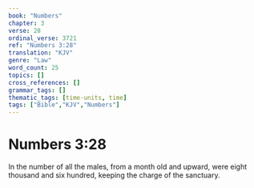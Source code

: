 ```yaml
---
book: "Numbers"
chapter: 3
verse: 28
ordinal_verse: 3721
ref: "Numbers 3:28"
translation: "KJV"
genre: "Law"
word_count: 25
topics: []
cross_references: []
grammar_tags: []
thematic_tags: [time-units, time]
tags: ["Bible","KJV","Numbers"]
---
```


# Numbers 3:28

In the number of all the males, from a month old and upward, were eight thousand and six hundred, keeping the charge of the sanctuary.
